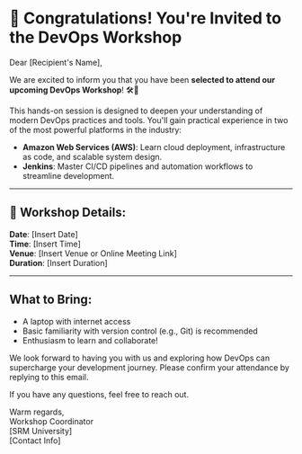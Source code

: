 # 🎉 Congratulations! You're Invited to the DevOps Workshop

Dear [Recipient's Name],

We are excited to inform you that you have been **selected to attend our upcoming DevOps Workshop**! 🛠️🚀

This hands-on session is designed to deepen your understanding of modern DevOps practices and tools. You'll gain practical experience in two of the most powerful platforms in the industry:

- **Amazon Web Services (AWS)**: Learn cloud deployment, infrastructure as code, and scalable system design.
- **Jenkins**: Master CI/CD pipelines and automation workflows to streamline development.

---

## 📅 Workshop Details:

**Date**: [Insert Date]  
**Time**: [Insert Time]  
**Venue**: [Insert Venue or Online Meeting Link]  
**Duration**: [Insert Duration]

---

## What to Bring:

- A laptop with internet access
- Basic familiarity with version control (e.g., Git) is recommended
- Enthusiasm to learn and collaborate!

We look forward to having you with us and exploring how DevOps can supercharge your development journey. Please confirm your attendance by replying to this email.

If you have any questions, feel free to reach out.

Warm regards,  
Workshop Coordinator  
[SRM University]  
[Contact Info]
